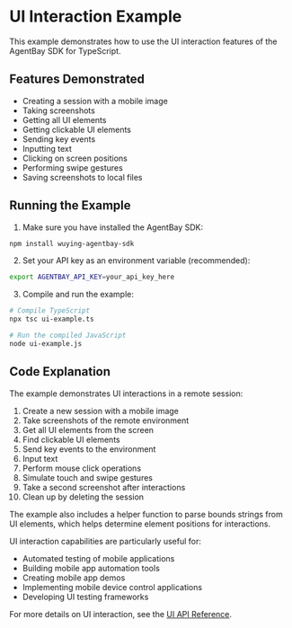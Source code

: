 # UI Interaction Example

This example demonstrates how to use the UI interaction features of the AgentBay SDK for TypeScript.

## Features Demonstrated

- Creating a session with a mobile image
- Taking screenshots
- Getting all UI elements
- Getting clickable UI elements
- Sending key events
- Inputting text
- Clicking on screen positions
- Performing swipe gestures
- Saving screenshots to local files

## Running the Example

1. Make sure you have installed the AgentBay SDK:

```bash
npm install wuying-agentbay-sdk
```

2. Set your API key as an environment variable (recommended):

```bash
export AGENTBAY_API_KEY=your_api_key_here
```

3. Compile and run the example:

```bash
# Compile TypeScript
npx tsc ui-example.ts

# Run the compiled JavaScript
node ui-example.js
```

## Code Explanation

The example demonstrates UI interactions in a remote session:

1. Create a new session with a mobile image
2. Take screenshots of the remote environment
3. Get all UI elements from the screen
4. Find clickable UI elements
5. Send key events to the environment
6. Input text
7. Perform mouse click operations
8. Simulate touch and swipe gestures
9. Take a second screenshot after interactions
10. Clean up by deleting the session

The example also includes a helper function to parse bounds strings from UI elements, which helps determine element positions for interactions.

UI interaction capabilities are particularly useful for:

- Automated testing of mobile applications
- Building mobile app automation tools
- Creating mobile app demos
- Implementing mobile device control applications
- Developing UI testing frameworks

For more details on UI interaction, see the [UI API Reference](../../api-reference/ui.md). 